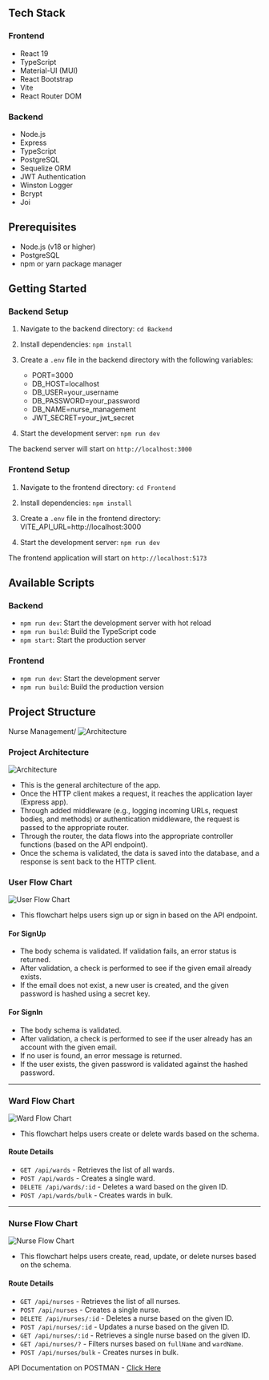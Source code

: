 ## Tech Stack

### Frontend

- React 19
- TypeScript
- Material-UI (MUI)
- React Bootstrap
- Vite
- React Router DOM

### Backend

- Node.js
- Express
- TypeScript
- PostgreSQL
- Sequelize ORM
- JWT Authentication
- Winston Logger
- Bcrypt
- Joi

## Prerequisites

- Node.js (v18 or higher)
- PostgreSQL
- npm or yarn package manager

## Getting Started

### Backend Setup

1. Navigate to the backend directory:
   `cd Backend`

2. Install dependencies:
   `npm install`

3. Create a `.env` file in the backend directory with the following variables:

   - PORT=3000
   - DB_HOST=localhost
   - DB_USER=your_username
   - DB_PASSWORD=your_password
   - DB_NAME=nurse_management
   - JWT_SECRET=your_jwt_secret

4. Start the development server:
   `npm run dev`

The backend server will start on `http://localhost:3000`

### Frontend Setup

1. Navigate to the frontend directory:
   `cd Frontend`

2. Install dependencies:
   `npm install`

3. Create a `.env` file in the frontend directory:
   VITE_API_URL=http://localhost:3000

4. Start the development server:
   `npm run dev`

The frontend application will start on `http://localhost:5173`

## Available Scripts

### Backend

- `npm run dev`: Start the development server with hot reload
- `npm run build`: Build the TypeScript code
- `npm start`: Start the production server

### Frontend

- `npm run dev`: Start the development server
- `npm run build`: Build the production version

## Project Structure

Nurse Management/
![Architecture](Resources/Repo.png)


### Project Architecture

![Architecture](Resources/Architecture.png)

- This is the general architecture of the app.
- Once the HTTP client makes a request, it reaches the application layer (Express app).
- Through added middleware (e.g., logging incoming URLs, request bodies, and methods) or authentication middleware, the request is passed to the appropriate router.
- Through the router, the data flows into the appropriate controller functions (based on the API endpoint).
- Once the schema is validated, the data is saved into the database, and a response is sent back to the HTTP client.


### User Flow Chart

![User Flow Chart](Resources/User_Flow_Chart.png)

- This flowchart helps users sign up or sign in based on the API endpoint.

#### For SignUp

- The body schema is validated. If validation fails, an error status is returned.
- After validation, a check is performed to see if the given email already exists.
- If the email does not exist, a new user is created, and the given password is hashed using a secret key.

#### For SignIn

- The body schema is validated.
- After validation, a check is performed to see if the user already has an account with the given email.
- If no user is found, an error message is returned.
- If the user exists, the given password is validated against the hashed password.

---

### Ward Flow Chart

![Ward Flow Chart](Resources/Ward_Flow_Chart.png)

- This flowchart helps users create or delete wards based on the schema.

#### Route Details

- `GET /api/wards` - Retrieves the list of all wards.
- `POST /api/wards` - Creates a single ward.
- `DELETE /api/wards/:id` - Deletes a ward based on the given ID.
- `POST /api/wards/bulk` - Creates wards in bulk.

---

### Nurse Flow Chart

![Nurse Flow Chart](Resources/Nurse_Flow_Chart.png)

- This flowchart helps users create, read, update, or delete nurses based on the schema.

#### Route Details

- `GET /api/nurses` - Retrieves the list of all nurses.
- `POST /api/nurses` - Creates a single nurse.
- `DELETE /api/nurses/:id` - Deletes a nurse based on the given ID.
- `POST /api/nurses/:id` - Updates a nurse based on the given ID.
- `GET /api/nurses/:id` - Retrieves a single nurse based on the given ID.
- `GET /api/nurses/?` - Filters nurses based on `fullName` and `wardName`.
- `POST /api/nurses/bulk` - Creates nurses in bulk.


API Documentation on POSTMAN - [Click Here](https://documenter.getpostman.com/view/43135612/2sB2cRCPyJ)
